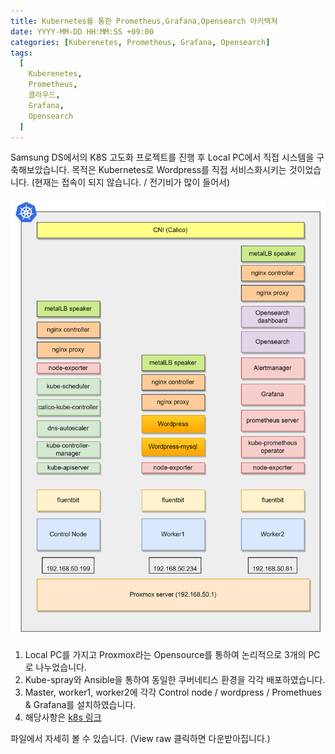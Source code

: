 ```yaml
---
title: Kubernetes를 통한 Prometheus,Grafana,Opensearch 아키텍쳐
date: YYYY-MM-DD HH:MM:SS +09:00
categories: [Kuberenetes, Prometheus, Grafana, Opensearch]
tags:
  [
    Kuberenetes,
    Prometheus,
    클라우드,
    Grafana,
    Opensearch
  ]
---
```


Samsung DS에서의 K8S 고도화 프로젝트를 진행 후 Local PC에서 직접 시스템을 구축해보았습니다.
목적은 Kubernetes로 Wordpress를 직접 서비스화시키는 것이었습니다. (현재는 접속이 되지 않습니다. / 전기비가 많이 들어서)

![k8s architecture](https://github.com/Sosimina/sosimina.github.io/blob/main/k8s_architecture.png?raw=true)


1. Local PC를 가지고 Proxmox라는 Opensource를 통하여 논리적으로 3개의 PC로 나누었습니다.
2. Kube-spray와 Ansible을 통하여 동일한 쿠버네티스 환경을 각각 배포하였습니다.
3. Master, worker1, worker2에 각각 Control node / wordpress / Promethues & Grafana를 설치하였습니다.
4. 해당사항은 
[k8s 링크](https://github.com/Sosimina/k8s_local/blob/main/K8s_Project/Kubernetes_local_sangwon.docx)

파일에서 자세히 볼 수 있습니다. (View raw 클릭하면 다운받아집니다.)



